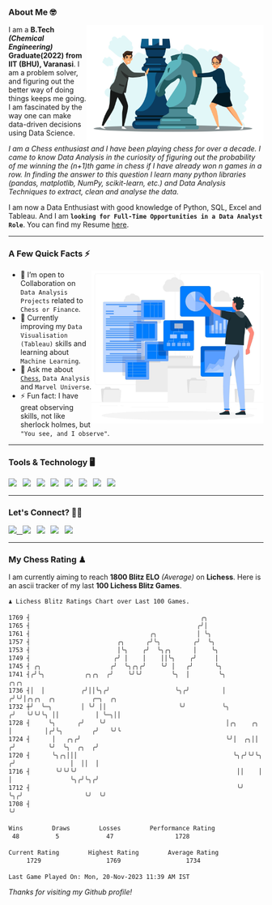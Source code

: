 ### About Me 🤓
<img align="right" alt="Coding" width="350" src="https://github.com/Laxman-Lakhan/Laxman-Lakhan/blob/master/Assets/Chess_Vector.jpg">   

I am a **B.Tech** _**(Chemical Engineering)**_ **Graduate(2022) from IIT (BHU), Varanasi**. I am a problem solver, and figuring out the better way of doing things keeps me going. I am fascinated by the way one can make data-driven decisions using Data Science. 

_I am a Chess enthusiast and I have been playing chess for over a decade. I came to know Data Analysis in the curiosity of figuring out the probability of me winning the (n+1)th game in chess if I have already won n games in a row. In finding the answer to this question I learn many python libraries (pandas, matplotlib, NumPy, scikit-learn, etc.) and Data Analysis Techniques to extract, clean and analyse the data._

I am now a Data Enthusiast with good knowledge of Python, SQL, Excel and Tableau. And I am **`looking for Full-Time Opportunities in a Data Analyst Role`**. You can find my Resume
 [here](https://drive.google.com/file/d/1UIOoogRLj5eGQFQBkuvMmTISZVdl2Ok7/view?usp=sharing).


---

### A Few Quick Facts ⚡️
<img align="right" alt="Coding" width="340" src="https://github.com/Laxman-Lakhan/Laxman-Lakhan/blob/master/Assets/Data_Vector.jpg">   

- 🤝 I’m open to Collaboration on `Data Analysis Projects` related to `Chess or Finance`.
- 📖 Currently improving my `Data Visualisation (Tableau)` skills and learning about `Machine Learning`.
- 💬 Ask me about [`Chess`](https://lichess.org/@/YourKingIsInDanger), `Data Analysis` and `Marvel Universe`.
- ⚡️ Fun fact: I have great observing skills, not like sherlock holmes, but `"You see, and I observe"`.

---
### Tools & Technology 🖥

<img src="https://img.shields.io/badge/Python-white?logo=Python&logoColor=ColorName&style=ShieldStyle" /> &nbsp;
<img src="https://img.shields.io/badge/MySQL-white?logo=MySQL&logoColor=ColorName&style=ShieldStyle" /> &nbsp;
<img src="https://img.shields.io/badge/Tableau-white?logo=Tableau&logoColor=ColorName&style=ShieldStyle" /> &nbsp;
<img src="https://img.shields.io/badge/Excel-white?logo=Microsoft+Excel&logoColor=196F3D&style=ShieldStyle" /> &nbsp;
<img src="https://img.shields.io/badge/Jupyter-white?logo=Jupyter&logoColor=ColorName&style=ShieldStyle" /> &nbsp;
<img src="https://img.shields.io/badge/pandas-white?logo=Pandas&logoColor=000080&style=ShieldStyle" /> &nbsp;
<img src="https://img.shields.io/badge/numpy-white?logo=Numpy&logoColor=85C1E9&style=ShieldStyle" /> &nbsp;
<img src="https://img.shields.io/badge/scikit learn-white?logo=Scikit+Learn&logoColor=ColorName&style=ShieldStyle" /> &nbsp;



---

### Let's Connect? 🫳🏻

<a href="mailto:laxmansingh.lakhan@gmail.com"> <img src="https://img.icons8.com/fluent/48/000000/gmail.png" width="3.5%"/> &nbsp;
[<img src="https://img.icons8.com/color/48/000000/linkedin.png" width="3.5%"/>](https://www.linkedin.com/in/laxman-lakhan/)  &nbsp;
[<img src="https://img.icons8.com/fluent/48/000000/facebook-new.png" width="3.5%"/>](https://www.facebook.com/s.laxmanlakhan/)  &nbsp;
[<img src="https://img.icons8.com/fluent/48/000000/instagram-new.png" width="3.5%"/>](https://www.instagram.com/laxman.lakhan/)  &nbsp;
[<img src="https://img.icons8.com/color/48/000000/twitter.png" width="3.5%"/>](https://twitter.com/laxman__lakhan)  &nbsp;

 ---
  
### My Chess Rating ♟
  
I am currently aiming to reach **1800 Blitz ELO** *(Average)* on **Lichess**. Here is an ascii tracker of my last **100 Lichess Blitz Games**.

  ```
  ♟︎ 𝙻𝚒𝚌𝚑𝚎𝚜𝚜 𝙱𝚕𝚒𝚝𝚣 𝚁𝚊𝚝𝚒𝚗𝚐𝚜 𝙲𝚑𝚊𝚛𝚝 𝚘𝚟𝚎𝚛 𝙻𝚊𝚜𝚝 𝟷00 𝙶𝚊𝚖𝚎𝚜.
  
1769 ┤                                               ╭╮
1765 ┤                                              ╭╯│
1761 ┤                                 ╭╮           │ ╰╮
1757 ┤                        ╭╮      ╭╯╰╮         ╭╯  ╰╮
1753 ┤                        │╰╮    ╭╯  ╰╮╭╮      │    ╰╮
1749 ┤                       ╭╯ │    │    ││╰╮    ╭╯     │
1745 ┤ ╭╮                   ╭╯  ╰╮╭╮╭╯    ╰╯ │   ╭╯      ╰╮
1741 ┤╭╯╰╮           ╭╮╭╮  ╭╯    ╰╯╰╯        ╰╮  │        ╰╮                ╭╮╭╮
1736 ┤│  │          ╭╯││╰╮╭╯                  ╰╮╭╯         │               ╭╯╰╯│╭╮╭╮  ╭╮          ╭─╮  ╭╮
1732 ┼╯  ╰─╮        │ ╰╯ ││                    ╰╯          ╰╮             ╭╯   ╰╯╰╯╰╮ ││          │ ╰─╮││
1728 ┤     ╰╮      ╭╯    ╰╯                                 │╭╮    ╭╮     │         │╭╯╰╮        ╭╯   ╰╯╰
1724 ┤      │   ╭╮╭╯                                        ╰╯│  ╭╮││    ╭╯         ╰╯  ╰╮  ╭╮  ╭╯
1720 ┤      ╰╮╭╮│││                                           ╰╮╭╯╰╯╰╮  ╭╯               │  ││  │
1716 ┤       ╰╯╰╯╰╯                                            ││    │  │                ╰╮╭╯╰╮╭╯
1712 ┤                                                         ╰╯    ╰╮╭╯                 ╰╯  ╰╯
1708 ┤                                                                ╰╯ 

Wins        Draws        Losses        Performance Rating
   48          5             47                 1728       

Current Rating        Highest Rating        Average Rating
       1729                  1769                  1734     

Last Game Played On: Mon, 20-Nov-2023 11:39 AM IST
  ```
  
  
*Thanks for visiting my Github profile!*
